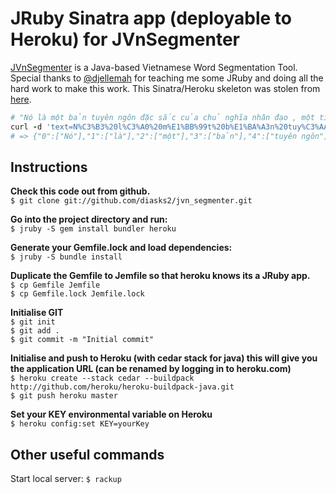 JRuby Sinatra app (deployable to Heroku) for JVnSegmenter
=======

[JVnSegmenter](http://jvnsegmenter.sourceforge.net/) is a Java-based Vietnamese Word Segmentation Tool. Special thanks to [@djellemah](https://github.com/djellemah) for teaching me some JRuby and doing all the hard work to make this work. This Sinatra/Heroku skeleton was stolen from [here](https://github.com/rpocklin/jruby-sinatra-heroku-skeleton).  

```ruby
# "Nó là một bản tuyên ngôn đặc sắc của chủ nghĩa nhân đạo , một tiếng chuông cảnh tỉnh trước hiểm họa lớn lao của hành tinh trước sự điên rồ của những kẻ cuồng tín ."
curl -d 'text=N%C3%B3%20l%C3%A0%20m%E1%BB%99t%20b%E1%BA%A3n%20tuy%C3%AAn%20ng%C3%B4n%20%C4%91%E1%BA%B7c%20s%E1%BA%AFc%20c%E1%BB%A7a%20ch%E1%BB%A7%20ngh%C4%A9a%20nh%C3%A2n%20%C4%91%E1%BA%A1o%20%2C%20m%E1%BB%99t%20ti%E1%BA%BFng%20chu%C3%B4ng%20c%E1%BA%A3nh%20t%E1%BB%89nh%20tr%C6%B0%E1%BB%9Bc%20hi%E1%BB%83m%20h%E1%BB%8Da%20l%E1%BB%9Bn%20lao%20c%E1%BB%A7a%20h%C3%A0nh%20tinh%20tr%C6%B0%E1%BB%9Bc%20s%E1%BB%B1%20%C4%91i%C3%AAn%20r%E1%BB%93%20c%E1%BB%A7a%20nh%E1%BB%AFng%20k%E1%BA%BB%20cu%E1%BB%93ng%20t%C3%ADn%20.&key=yourKey' http://your-app.herokuapp.com
# => {"0":["Nó"],"1":["là"],"2":["một"],"3":["bản"],"4":["tuyên ngôn"],"5":["đặc sắc"],"6":["của"],"7":["chủ nghĩa"],"8":["nhân đạo"],"9":["một"],"10":["tiếng"],"11":["chuông"],"12":["cảnh tỉnh"],"13":["trước"],"14":["hiểm họa"],"15":["lớn lao"],"16":["của"],"17":["hành tinh"],"18":["trước"],"19":["sự điên rồ"],"20":["của"],"21":["những"],"22":["kẻ"],"23":["cuồng tín"]}
```

Instructions
-----------

**Check this code out from github.**  
`$ git clone git://github.com/diasks2/jvn_segmenter.git`  

**Go into the project directory and run:**  
`$ jruby -S gem install bundler heroku`  

**Generate your Gemfile.lock and load dependencies:**  
`$ jruby -S bundle install`  

**Duplicate the Gemfile to Jemfile so that heroku knows its a JRuby app.**  
`$ cp Gemfile Jemfile`  
`$ cp Gemfile.lock Jemfile.lock`  

**Initialise GIT**  
`$ git init`  
`$ git add .`  
`$ git commit -m "Initial commit"`  

**Initialise and push to Heroku (with cedar stack for java) this will give you the application URL (can be renamed by logging in to heroku.com)**  
`$ heroku create --stack cedar --buildpack http://github.com/heroku/heroku-buildpack-java.git`  
`$ git push heroku master`  

**Set your KEY environmental variable on Heroku**  
`$ heroku config:set KEY=yourKey`  

Other useful commands
-----------

Start local server: `$ rackup`  